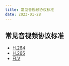 ```yaml
---
title: 常见音视频协议标准
date: 2023-01-28
---
```


## 常见音视频协议标准

- [H.264](https://www.itu.int/rec/T-REC-H.264/en)
- [H.265](https://www.itu.int/rec/T-REC-H.265/en)
- [FLV](http://download.macromedia.com/f4v/video_file_format_spec_v10_1.pdf)
